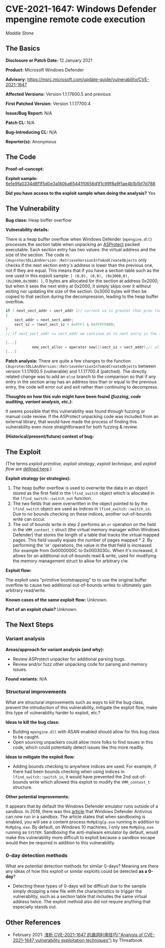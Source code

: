 # CVE-2021-1647: Windows Defender mpengine remote code execution
*Maddie Stone*

## The Basics

**Disclosure or Patch Date:** 12 January 2021

**Product:** Microsoft Windows Defender

**Advisory:** https://msrc.microsoft.com/update-guide/vulnerability/CVE-2021-1647

**Affected Versions:** Version 1.1.17600.5 and previous

**First Patched Version:** Version 1.1.17700.4

**Issue/Bug Report:** N/A

**Patch CL:** N/A

**Bug-Introducing CL:** N/A

**Reporter(s):** Anonymous

## The Code

**Proof-of-concept:**

**Exploit sample:** [6e1e9fa0334d8f1f5d0e3a160ba65441f0656d1f1c99f8a9f1ae4b1b1bf7d788](https://www.virustotal.com/gui/file/6e1e9fa0334d8f1f5d0e3a160ba65441f0656d1f1c99f8a9f1ae4b1b1bf7d788/detection)

**Did you have access to the exploit sample when doing the analysis?** Yes

## The Vulnerability

**Bug class:** Heap buffer overflow

**Vulnerability details:** 

There is a heap buffer overflow when Windows Defender (`mpengine.dll`) processes the section table when unpacking an [ASProtect](http://www.aspack.com) packed executable. Each section entry has two values: the virtual address and the size of the section. The code in `CAsprotectDLLAndVersion::RetrieveVersionInfoAndCreateObjects` only checks if the next section entry's address is lower than the previous one, not if they are equal. This means that if you have a section table such as the one used in this exploit sample: `[ (0,0), (0,0), (0x2000,0), (0x2000,0x3000) ]`, 0 bytes are allocated for the section at address 0x2000, but when it sees the next entry at 0x2000, it simply skips over it without exiting nor updating the size of the section. 0x3000 bytes will then be copied to that section during the decompression, leading to the heap buffer overflow. 

```c
if ( next_sect_addr > sect_addr )// current va is greater than prev (not also eq)
{
    sect_addr = next_sect_addr;
    sect_sz = (next_sect_sz + 0xFFF) & 0xFFFFF000;
} 
// if next_sect_addr <= sect_addr we continue on to next entry in the table 

[...]
			new_sect_alloc = operator new[](sect_sz + sect_addr);// allocate new section
[...]

```

**Patch analysis:** There are quite a few changes to the function `CAsprotectDLLAndVersion::RetrieveVersionInfoAndCreateObjects` between version 1.1.17600.5 (vulnerable) and 1.1.17700.4 (patched). The directly related change was to add an `else` branch to the comparison so that if any entry in the section array has an address less than or equal to the previous entry, the code will error out and exit rather than continuing to decompress.

**Thoughts on how this vuln might have been found _(fuzzing, code auditing, variant analysis, etc.)_:**

It seems possible that this vulnerability was found through fuzzing or manual code review. If the ASProtect unpacking code was included from an external library, that would have made the process of finding this vulnerability even more straightforward for both fuzzing & review.

**(Historical/present/future) context of bug:** 

## The Exploit

(The terms *exploit primitive*, *exploit strategy*, *exploit technique*, and *exploit flow* are [defined here](https://googleprojectzero.blogspot.com/2020/06/a-survey-of-recent-ios-kernel-exploits.html).)

**Exploit strategy (or strategies):** 

1. The heap buffer overflow is used to overwrite the data in an object stored as the first field in the `lfind_switch` object which is allocated in the `lfind_switch::switch_out` function.  
2. The two fields that were overwritten in the object pointed to by the `lfind_switch` object are used as indices in `lfind_switch::switch_in`. Due to no bounds checking on these indices, another out-of-bounds write can occur. 
3. The out of bounds write in step 2 performs an `or` operation on the field in the `VMM_context_t` struct (the virtual memory manager within Windows Defender) that stores the length of a table that tracks the virtual mapped pages. This field usually equals the number of pages mapped * 2.  By performing the 'or' operations, the value in the that field is increased (for example from 0x0000000C to 0x0003030c. When it's increased, it allows for an additional out-of-bounds read & write, used for modifying the memory management struct to allow for arbitrary r/w. 

**Exploit flow:** 

The exploit uses "primitive bootstrapping" to to use the original buffer overflow to cause two additional out-of-bounds writes to ultimately gain arbitrary read/write.

**Known cases of the same exploit flow:** Unknown.

**Part of an exploit chain?** Unknown. 

## The Next Steps

### Variant analysis

**Areas/approach for variant analysis (and why):**

* Review ASProtect unpacker for additional parsing bugs.
* Review and/or fuzz other unpacking code for parsing and memory issues.

**Found variants:** N/A

### Structural improvements

What are structural improvements such as ways to kill the bug class, prevent the introduction of this vulnerability, mitigate the exploit flow, make this type of vulnerability harder to exploit, etc.?

**Ideas to kill the bug class:**

* Building `mpengine.dll` with ASAN enabled should allow for this bug class to be caught. 
* Open sourcing unpackers could allow more folks to find issues in this code, which could potentially detect issues like this more readily.

**Ideas to mitigate the exploit flow:**

* Adding bounds checking to anywhere indices are used. For example, if there had been bounds checking when using indices in `lfind_switch::switch_in`, it would have prevented the 2nd out-of-bounds write which allowed this exploit to modify the `VMM_context_t` structure.

**Other potential improvements:**

It appears that by default the Windows Defender emulator runs outside of a sandbox. In 2018, there was this [article](https://www.microsoft.com/security/blog/2018/10/26/windows-defender-antivirus-can-now-run-in-a-sandbox/) that Windows Defender Antivirus can now run in a sandbox. The article states that when sandboxing is enabled, you will see a content process `MsMpEngCp.exe` running in addition to `MsMpEng.exe`. By default, on Windows 10 machines, I only see `MsMpEng.exe` running as `SYSTEM`. Sandboxing the anti-malware emulator by default, would make this vulnerability more difficult to exploit because a sandbox escape would then be required in addition to this vulnerability.

### 0-day detection methods

What are potential detection methods for similar 0-days? Meaning are there any ideas of how this exploit or similar exploits could be detected **as a 0-day**?

* Detecting these types of 0-days will be difficult due to the sample simply dropping a new file with the characteristics to trigger the vulnerability, such as a section table that includes the same virtual address twice. The exploit method also did not require anything that especially stands out. 

## Other References 

* February 2021: [浅析 CVE-2021-1647 的漏洞利用技巧("Analysis of CVE-2021-1647 vulnerability exploitation techniques")](https://www.anquanke.com/post/id/231625) by Threatbook
